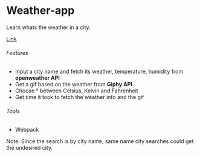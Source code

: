 # Weather-app

Learn whats the weather in a city. 

[Link](https://azyfy.github.io/Weather-app/)

###### Features 
- Input a city name and fetch its weather, temperature, humidity from **openweather API**
- Get a gif based on the weather from **Giphy API**
- Choose ° between Celsius, Kelvin and Fahrenheit
- Get time it took to fetch the weather info and the gif

###### Tools
- Webpack

Note: Since the search is by city name, same name city searches could get the undesired city.
